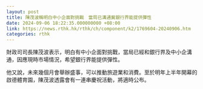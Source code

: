 ```yaml
---
layout: post
title: 陳茂波稱明白中小企面對挑戰　當局已溝通冀銀行界能提供彈性
date: 2024-09-06 18:22:35.000000000 +08:00
link: https://news.rthk.hk/rthk/ch/component/k2/1769604-20240906.htm
categories: rthk
---
```


財政司司長陳茂波表示，明白有中小企面對挑戰，當局已經和銀行界及中小企溝通，因應現時市場情況，希望銀行界能提供彈性。

他又說，未來幾個月會舉辦盛事，可以推動旅遊業和消費。至於明年上半年開幕的啟德體育園，陳茂波透露會有一連串慶祝活動，將適時公布。
